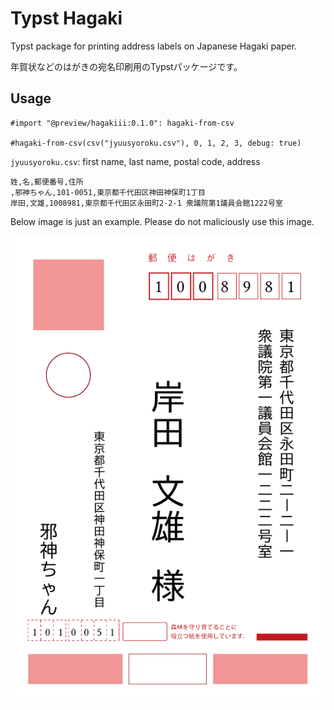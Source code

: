 # Typst Hagaki

Typst package for printing address labels on Japanese Hagaki paper.

年賀状などのはがきの宛名印刷用のTypstパッケージです。

## Usage

```typst
#import "@preview/hagakiii:0.1.0": hagaki-from-csv

#hagaki-from-csv(csv("jyuusyoroku.csv"), 0, 1, 2, 3, debug: true)
```

`jyuusyoroku.csv`: first name, last name, postal code, address

```csv
姓,名,郵便番号,住所
,邪神ちゃん,101-0051,東京都千代田区神田神保町1丁目
岸田,文雄,1008981,東京都千代田区永田町2-2-1 衆議院第1議員会館1222号室
```

Below image is just an example.
Please do not maliciously use this image.

![Preview](./tests/test.png)
